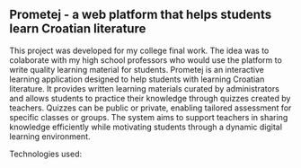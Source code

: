 <h2>Prometej - a web platform that helps students learn Croatian literature</h2>

<p>This project was developed for my college final work. The idea was to colaborate with my high school professors who would use the platform to write quality learning material for students. Prometej is an interactive learning application designed to help students with learning Croatian literature. It provides written learning materials curated by administrators and allows students to practice their knowledge through quizzes created by teachers. Quizzes can be public or private, enabling tailored assessment for specific classes or groups. The system aims to support teachers in sharing knowledge efficiently while motivating students through a dynamic digital learning environment. </p>

<p>Technologies used:</p>
